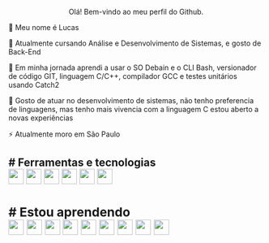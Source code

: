 <p align="center"> Olá! Bem-vindo ao meu perfil do Github.
          
<p>👋 Meu nome é Lucas

<p>🔭 Atualmente cursando Análise e Desenvolvimento de Sistemas, e gosto de Back-End 

<p>🌱 Em minha jornada aprendi a usar o SO Debain e o CLI Bash, versionador de código GIT, linguagem C/C++, compilador GCC e testes unitários usando Catch2

<p>🤔 Gosto de atuar no desenvolvimento de sistemas, não tenho preferencia de linguagens, mas tenho mais vivencia com a linguagem C estou aberto a novas experiências

<p>⚡ Atualmente moro em São Paulo

<h2># Ferramentas e tecnologias

<div display"flex">          
<img style="width: 30px; height: 30px;" src="https://cdn.jsdelivr.net/gh/devicons/devicon/icons/debian/debian-original.svg" />
<img style="width: 30px; height: 30px;" src="https://cdn.jsdelivr.net/gh/devicons/devicon/icons/bash/bash-original.svg" />
<img style="width: 30px; height: 30px;" src="https://cdn.jsdelivr.net/gh/devicons/devicon/icons/git/git-original.svg" />          
<img style="width: 30px; height: 30px;" src="https://cdn.jsdelivr.net/gh/devicons/devicon/icons/c/c-original.svg" />
<img style="width: 30px; height: 30px;" src="https://cdn.jsdelivr.net/gh/devicons/devicon/icons/cplusplus/cplusplus-original.svg" />
<img style="width: 30px; height: 30px;" src="https://cdn.jsdelivr.net/gh/devicons/devicon/icons/gcc/gcc-original.svg" />
          
<div/>          

<h3># Estou aprendendo

<div display"flex">           

<img style="width: 30px; height: 30px;" src="https://cdn.jsdelivr.net/gh/devicons/devicon/icons/java/java-original.svg" />
<img style="width: 30px; height: 30px;" src="https://cdn.jsdelivr.net/gh/devicons/devicon/icons/python/python-original.svg" />   
<img style="width: 30px; height: 30px;" src="https://cdn.jsdelivr.net/gh/devicons/devicon/icons/csharp/csharp-original.svg" />          
<img style="width: 30px; height: 30px;" src="https://cdn.jsdelivr.net/gh/devicons/devicon/icons/dotnetcore/dotnetcore-original.svg" />
<img style="width: 30px; height: 30px;" src="https://cdn.jsdelivr.net/gh/devicons/devicon/icons/javascript/javascript-original.svg" />       
<img style="width: 30px; height: 30px;" src="https://cdn.jsdelivr.net/gh/devicons/devicon/icons/kotlin/kotlin-original.svg" />
<img style="width: 30px; height: 30px;" src="https://cdn.jsdelivr.net/gh/devicons/devicon/icons/swift/swift-original.svg" />
<img style="width: 30px; height: 30px;" src="https://cdn.jsdelivr.net/gh/devicons/devicon/icons/docker/docker-original.svg" />
<img style="width: 30px; height: 30px;" src="https://cdn.jsdelivr.net/gh/devicons/devicon/icons/oracle/oracle-original.svg" />
                 
<div/>      
